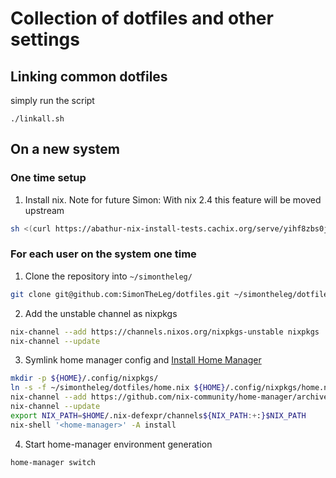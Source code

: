 # Collection of dotfiles and other settings

## Linking common dotfiles

simply run the script

```shell
./linkall.sh
```

## On a new system

### One time setup

1. Install nix. Note for future Simon: With nix 2.4 this feature will be moved upstream

  ```sh
  sh <(curl https://abathur-nix-install-tests.cachix.org/serve/yihf8zbs0jwph2rs9qfh80dnilijxdi2/install) --tarball-url-prefix https://abathur-nix-install-tests.cachix.org/serve
  ```

### For each user on the system one time

1. Clone the repository into `~/simontheleg/`

  ```sh
  git clone git@github.com:SimonTheLeg/dotfiles.git ~/simontheleg/dotfiles
  ```

2. Add the unstable channel as nixpkgs

  ```sh
  nix-channel --add https://channels.nixos.org/nixpkgs-unstable nixpkgs
  nix-channel --update
  ```

3. Symlink home manager config and [Install Home Manager](https://github.com/nix-community/home-manager#installation)

  ```sh
  mkdir -p ${HOME}/.config/nixpkgs/
  ln -s -f ~/simontheleg/dotfiles/home.nix ${HOME}/.config/nixpkgs/home.nix
  nix-channel --add https://github.com/nix-community/home-manager/archive/master.tar.gz home-manager
  nix-channel --update
  export NIX_PATH=$HOME/.nix-defexpr/channels${NIX_PATH:+:}$NIX_PATH
  nix-shell '<home-manager>' -A install
  ```

4. Start home-manager environment generation

  ```sh
  home-manager switch
  ```
